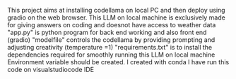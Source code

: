This project aims at installing codellama on local PC and then deploy using gradio on the web browser. This LLM on local machine is exclusively made for giving answers on coding and doesnot have access to weather data 
"app.py" is python program for back end working and also front end (gradio)
"modelfile" controls the codellama by providing prompting and adjusting creativity (temperature =1)
"requirements.txt" is to install the dependencies required for smoothly running this LLM on local machine
Environment variable should be created. I created with conda
I have run this code on visualstudiocode IDE
